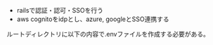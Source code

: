 - railsで認証・認可・SSOを行う
- aws cognitoをidpとし、azure, googleとSSO連携する

ルートディレクトリに以下の内容で.envファイルを作成する必要がある。
```
```